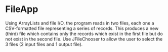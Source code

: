 # FileApp
Using ArrayLists and file I/O, the program reads in two files, each one a CSV-formatted file representing a series of records. This produces a new (third) file which contains only the records which exist in the first file but do not exist in the second file. Use JFileChooser to allow the user to select the 3 files (2 input files and 1 output file).
